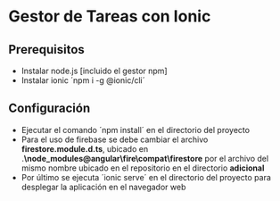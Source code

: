 # Gestor de Tareas con Ionic

## Prerequisitos

- Instalar node.js [incluido el gestor npm]
- Instalar ionic ´npm i -g @ionic/cli´

## Configuración

- Ejecutar el comando ´npm install´ en el directorio del proyecto
- Para el uso de firebase se debe cambiar el archivo **firestore.module.d.ts**, ubicado en .**\node_modules\@angular\fire\compat\firestore** por el archivo del mismo nombre ubicado en el repositorio en el directorio **adicional**
- Por último se ejecuta ´ionic serve´ en el directorio del proyecto para desplegar la aplicación en el navegador web
